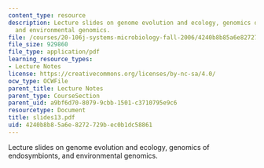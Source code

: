 ```yaml
---
content_type: resource
description: Lecture slides on genome evolution and ecology, genomics of endosymbionts,
  and environmental genomics.
file: /courses/20-106j-systems-microbiology-fall-2006/4240b8b85a6e8272729bec0b1dc58861_slides13.pdf
file_size: 929860
file_type: application/pdf
learning_resource_types:
- Lecture Notes
license: https://creativecommons.org/licenses/by-nc-sa/4.0/
ocw_type: OCWFile
parent_title: Lecture Notes
parent_type: CourseSection
parent_uid: a9bf6d70-8079-9cbb-1501-c3710795e9c6
resourcetype: Document
title: slides13.pdf
uid: 4240b8b8-5a6e-8272-729b-ec0b1dc58861
---
```

Lecture slides on genome evolution and ecology, genomics of endosymbionts, and environmental genomics.